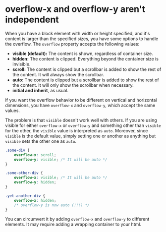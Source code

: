 overflow-x and overflow-y aren't independent
============================================

When you have a block element with width or height specified, and it's content is larger than the specified sizes, you have some options to handle the overflow. The `overflow` property accepts the following values:

- **visible (default):** The content is shown, regardless of container size.
- **hidden:** The content is clipped. Everything beyond the container size is invisible.
- **scroll:** The content is clipped but a scrollbar is added to show the rest of the content. It will always show the scrollbar.
- **auto:** The content is clipped but a scrollbar is added to show the rest of the content. It will only show the scrollbar when necessary.
- **initial and inherit**, as usual.

If you want the overflow behavior to be different on vertical and horizontal dimensions, you have `overflow-x` and `overflow-y`, which accept the same values.

The problem is that `visible` doesn't work well with others. If you are using visible for either `overflow-x` or `overflow-y` and something other than `visible` for the other, the `visible` value is interpreted as `auto`. Moreover, since `visible` is the default value, simply setting one or another as anything but `visible` sets the other one as `auto`.

```css
.some-div {
    overflow-x: scroll;
    overflow-y: visible; /* It will be auto */
}

.some-other-div {
    overflow-x: visible; /* It will be auto */
    overflow-y: hidden;
}

.yet-another-div {
    overflow-x: hidden;
    /* overflow-y is now auto (!!!) */
}
```

You can circumvert it by adding `overflow-x` and `overflow-y` to different elements. It may require adding a wrapping container to your html.
